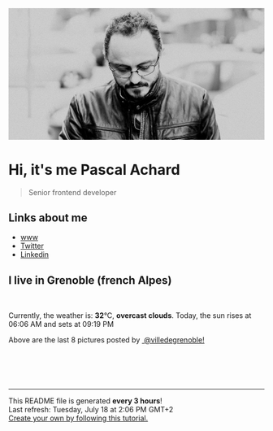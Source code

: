 ![Pascal Achard](./images/photo-pascal-achard.jpg)
# Hi, it's me Pascal Achard
> Senior frontend developer

## Links about me
- [www](https://www.pascal-achard.com)
- [Twitter](https://twitter.com/botmaster)
- [Linkedin](http://www.linkedin.com/in/pascal-achard)


## I live in Grenoble (french Alpes)
<img src="https://openweathermap.org/img/wn/04d@2x.png" alt="">

Currently, the weather is: **32**°C, **overcast clouds**.
Today, the sun rises at 06:06 AM and sets at 09:19 PM

Above are the last 8 pictures posted by <a href="https://www.instagram.com/villedegrenoble/" target="_blank"><img alt="" src="https://upload.wikimedia.org/wikipedia/commons/thumb/e/e7/Instagram_logo_2016.svg/1024px-Instagram_logo_2016.svg.png" width="20"/> @villedegrenoble!</a>

<p style="display: flex; flex-wrap: wrap; gap: 20px;">
        <img src="https://cdn1.picuki.com/hosted-by-instagram/q/0exhNuNYnjBGZDHIdN5WmL9I2PwkAQxLKfhSQ7e71yJjMBhsLH6QvJA0mpCj4yRwKwVlASuRYzxm5Y4uU1lRCT15PELdTbeBSz5T6q2YUefN1jNk9pNglr09K3YbYXCv9sssVAmYdSgIGaYDG7uo%7C%7CesJ%7C%7CPnucjcFrjOMNbRKmDdttdCwFahlza4lsfe4kx2xu5xncG114WNxahlw5OLUqQUCSKn5PN1gpKZlR7pCjM4A%7C%7Cb651nT2F2MrNWh8FDSR9IXEi6g8iyDXdzQspjD3Ee8EIU8hjl246jgO5oQMvJStFt81+MZ1lI+CRUFBWmhm+jVBocW+xzTvSUGI%7C%7CgVRwGKOlf7kNPEu+8WgGtKbcfTOnxiSbZXxPIkba1QdON3Ga0%7C%7CkdO3gBoVIgK1CKvJH8k+Z6F6Merqs+SI3CzAX1WCpW8MnF9zb+6GnzWTZhmDWolRuxJo=.jpeg" alt="" width="200"/>
        <img src="https://cdn1.picuki.com/hosted-by-instagram/q/0exhNuNYnjBGZDHIdN5WmL9I2PwkAQxLKftSQ7e71yJjMBhsLH6QvJA0mpCj4yRwKwVlASuRYzxm5Y4tVFtQAj19O0LaSbKORTtU6KufUubN0j1m8p9inLoyJHIYYHOo9sYsUgmYdSgIGaYDG7uo%7C%7CesJ%7C%7CPnucjcFrjOMNbRKmDdttdCwFahlza4lsfe4kx2xu5xncG114WNxahlw5OLUqQUCSKn5PN1gpKZlR7pCjM4A%7C%7Cb651nf2F2MrNWh8FDSR9IXEi6g8iyDXdzQspjD3Fu8EIU8hjl246icSjYd9iomXGIV++MYHnJH%7C%7CGExBWmhm+jVBocW+xzTvSUGI%7C%7CgVRwGKOlf7kNPEu+8WgGtKbcYy%7C%7C1AjVTYbTEpRaDipWD8XYY0qRMd+9UdwKt4IYFepHz1a53iyHcL7AyzI3CzAX1WCpW8pSE9%7C%7Cb+6GnzWTZhmDWolRuxJo=.jpeg" alt="" width="200"/>
        <img src="https://cdn1.picuki.com/hosted-by-instagram/q/0exhNuNYnjBGZDHIdN5WmL9I2PwkAQxLKfhSQ7e71yJjMBhsLH6QvJA0mpCl6yRxIwVgFDeSYzxm5IsiUllUDT18PELWT7OLRT5Q7aqQXefN1DFj%7C%7CJNhkbwzJHQdYXGo%7C%7CsUsVwmYdSgIGaYDG7uo%7C%7CesJ+fjrcjcFrjOMNbRKmDdttdCwFahlza4lsfe4kx2xu5xncG114WNxahlw5OLUqQUCSKn5PN1gpKZlR7pCjM4A%7C%7Cb651nT2F2MrNWh8FDSR9IXEi6g8iyDXdzQspjD3Ee8EIU8hjl246h42u68U0KaAEKxi+MYH5J%7C%7CyATJBWmhm+jVBocW+xzTsSUGI%7C%7CgVRwGKOlf7kNPEu+8WgGtKbdNjRmybKbYaKLZh5EFkXCs7yAF7tL9CuCcZLwNpMPfRJhVe6yTy%7C%7CYb%7C%7CRyyI3CzAX1WCpLbYkFq%7C%7Cb+6GnzWTZhmDWolRuxJo=.jpeg" alt="" width="200"/>
        <img src="https://cdn1.picuki.com/hosted-by-instagram/q/0exhNuNYnjBGZDHIdN5WmL9I2PwkAQxLKfhSQ7e71yJjMBhsLH6QvJA0mpCl6yRxIwVgFDeSYzxm5IsjVVtYDD18PELWT7yKSj5Q7aqQVe7N2zJm8JFgkbw9KnQdYXWu8sotXAmYdSgIGaYDG7uo%7C%7CesJ%7C%7Cv3waTUGuDaRN+UtzCVG%7C%7CMm0X51wm8Rm3ayEv0Pxto0%7C%7CNylL9XkgKQcuq9jM+21HDbr2PM86o6N0QrlChMIRrdDgmBq7EHl3Kj4tUQ+RubTOl+1euinEcTIf+FODSKIaFxQrhHS35lA0toFzqaqTZY49zt8ZkIH2CmUEXTE86kEon5zgx3PySWaNkhd%7C%7CmziC8uaLTdIWia3bDKWTAInEzTKSeL6NEZMYe24tUPTFdAjKdu3uNo5Wk9YZSNpsgwvk0UCCerPLzxp1WW1I0GHfWg==.jpeg" alt="" width="200"/>
        <img src="https://cdn1.picuki.com/hosted-by-instagram/q/0exhNuNYnjBGZDHIdN5WmL9I2PwkAQxLKftSQ7e71yJjMBhsLH6QvJA0mpCj4yRwKwVlASuRYzxl7YwoUFxYAj1yOEDWQbKJTD9Q7aqfVevN2zVg9p9gkrs0K3UdZH+r8cUtUwmYdSgIGaYDG7uo%7C%7CesJ+vPucjEHpi2VNrQT9zJBpY6uSKVKz8B13bHR1Bv9vdBhYgJE8VQpMBQhrM7Oqz0YXfm+NMdxs%7C%7CAgC+VCjMkEpensmCG2X2MvbyhBGTOguYrVwr9S1WXXejYH9GmkGow2LRgs1kawnx0ik7RjrLKEYq8r3Po17IH4fTcED3tJhjVPsdK+lCGQPy38mUxanjCD%7C%7CZK3VvADjMenCdLIWeixn3nzN4bGG+MZSTcsE%7C%7CDlWgjYCq2eUc5Wrp1mRctJ32%7C%7Cz%7C%7CwPgIuTWi0EjVxEMvDqIM4F5R6DFxvzxpiE=.jpeg" alt="" width="200"/>
        <img src="https://cdn1.picuki.com/hosted-by-instagram/q/0exhNuNYnjBGZDHIdN5WmL9I2PwkAQxLKfhSQ7e71yJjMBhsLH6QvJA0mpCl6yRxIwVgFDeSYzxl7I8qUF1ZDj18PEHeTL2NRT5c76WeU+fN1jJm9JVkl7ozKnEaYHCm98ArUwmYdSgIGaYDG7uo%7C%7CesJ+fjtcjcFoDWMNbREnjdttdCwFahlza4ls%7C%7Ce4kx2xu5xncG0MzWUiG0E8%7C%7C9TUuS4LW+bxP4ByrKRhF+BB24kD5e6gnSe7FWNkdWtqUQ+RubTCnvpe1HO+Mgo2+F6oT6pmNV8rsVKtuzE3gbUPsNybE9td0Lg9ta2KbUk2Dm87sDVPsbWc0SDOaj3+khYUzGiOkuOOU%7C%7CgCi6LxfcmvceOx8xvvXoPQLeNjU3ZbVPDsdgv7BvqPL+Fpl7lDEMoWw0bg50Cyce2iiDFQVmUSpXK0ApFPUPSZmfemoSKE1A==.jpeg" alt="" width="200"/>
        <img src="https://cdn1.picuki.com/hosted-by-instagram/q/0exhNuNYnjBGZDHIdN5WmL9I2PwkAQxLKfhSQ7e71yJjMBhsLH6QvJA0mpCl6yRxIwVgFDeSYzxk4YkqWVRZCj19PE3YS7yBTDtX6q+cVufN0DNk%7C%7CJZnlLYxJXEeZ3Oo%7C%7C8IuUwmYdSgIGaYDG7uo%7C%7CesJ+OXrazIbozSWZdsW2yIfu9OjZ6ckn9cf7KG4iF+44ooiMDxN4Gosak8hp8uL%7C%7CXdbEvL+M4Byp6JzSPkCj9ND1OHtpCa5BTB7KzY4KD6chYTJnLMM0G7QdjM11TOrRIgDdwEI1EK58RM1v9EPp7TzN916+N8ZkIGRT2UFAjsm8lJhmMntxxzsbkP4j0d9mzLwyIyyK+sZraTiML67VNX+niLTPqnrIL8ffG8eF7HFWXX4EP2xQcdcy90bPtof9XqRtjmzd4%7C%7Cn1RcsXDcZ1mDd.jpeg" alt="" width="200"/>
        <img src="https://cdn1.picuki.com/hosted-by-instagram/q/0exhNuNYnjBGZDHIdN5WmL9I2PwkAQxLKftSQ7e71yJjMBhsLH6QvJA0mpCl6yRxIwVgFDeSYzxl4o0sV1hRAj1%7C%7CNU3WQb2ISzZU7q+bXenN0jNm%7C%7CZVinbk8JHIcbH+u98cpVwmYdSgIGaYDG7uo+qhT5aGuO1lQpTb9d7JGmC4E5ZObS6olhMF4pJ2Jg3Tt%7C%7C9k4Ki5e82wzJURmpNTfvGtdEaa+NMB166d1RbMCxMkA%7C%7C6nRlSaHEmw+Jj8uR3agtIj+kOYA2CzDQx0s3TW3FIM4DnRGj1vroDR3t4gj1aSNBdxuiekZkIH2bSAEXG428Fk71pu1ynOdV0Gv%7C%7Cm1+70%7C%7C19f6kc6h2krbjKPS8A%7C%7CS9zzmYeqLzRZ9%7C%7CCnQgUc3TSQrOFNS+EM8fmY4SSqxs9giU0if7S7734wB4AGgSgWfeWMQ=.jpeg" alt="" width="200"/>
</p>

------------
<p>This README file is generated <b>every 3 hours</b>!
    <br />Last refresh: Tuesday, July 18 at 2:06 PM GMT+2
    <br /><a href="https://medium.com/@th.guibert/how-to-create-a-self-updating-readme-md-for-your-github-profile-f8b05744ca91">Create your own by following this tutorial.</a>
</p>
<p><a href="https://github.com/botmaster/botmaster/actions/workflows/main.yaml"><img alt="" src="https://github.com/botmaster/botmaster/actions/workflows/main.yaml/badge.svg" /></a></p>

